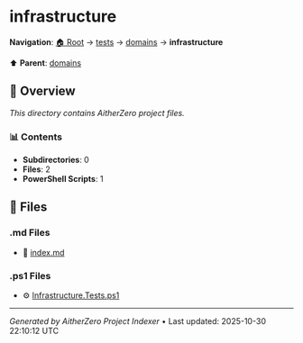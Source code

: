 # infrastructure

**Navigation**: [🏠 Root](../../../index.md) → [tests](../../index.md) → [domains](../index.md) → **infrastructure**

⬆️ **Parent**: [domains](../index.md)

## 📖 Overview

*This directory contains AitherZero project files.*

### 📊 Contents

- **Subdirectories**: 0
- **Files**: 2
- **PowerShell Scripts**: 1

## 📄 Files

### .md Files

- 📝 [index.md](./index.md)

### .ps1 Files

- ⚙️ [Infrastructure.Tests.ps1](./Infrastructure.Tests.ps1)

---

*Generated by AitherZero Project Indexer* • Last updated: 2025-10-30 22:10:12 UTC

